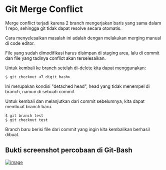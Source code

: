 # Git Merge Conflict

Merge conflict terjadi karena 2 branch mengerjakan baris yang sama dalam 1 repo, sehingga git tidak dapat resolve secara otomatis.

Cara menyelesaikan masalah ini adalah dengan melakukan merging manual di code editor.

File yang sudah dimodifikasi harus disimpan di staging area, lalu di commit dan file yang tadinya conflict akan terselesaikan.

Untuk kembali ke branch setelah di-delete kita dapat menggunakan:

    $ git checkout <7 digit hash>

Ini merupakan kondisi "detached head", head yang tidak menempel di branch, namun di sebuah commit.

Untuk kembali dan melanjutkan dari commit sebelumnya, kita dapat membuat branch baru.

    $ git branch test
    $ git checkout test

Branch baru berisi file dari commit yang ingin kita kembalikan berhasil dibuat.

## Bukti screenshot percobaan di Git-Bash

<a href="https://ibb.co/tckCnRQ"><img src="https://i.ibb.co/GkBPGmn/image.png" alt="image" border="0"></a>

